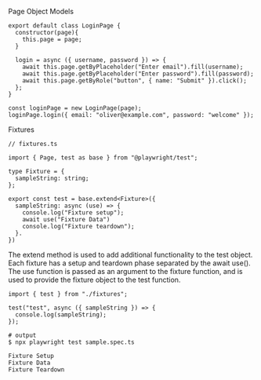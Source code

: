 Page Object Models

```
export default class LoginPage {
  constructor(page){
    this.page = page;
  }

  login = async ({ username, password }) => {
    await this.page.getByPlaceholder("Enter email").fill(username);
    await this.page.getByPlaceholder("Enter password").fill(password);
    await this.page.getByRole("button", { name: "Submit" }).click();
  };
}
```

```
const loginPage = new LoginPage(page);
loginPage.login({ email: "oliver@example.com", password: "welcome" });
```


Fixtures

```
// fixtures.ts

import { Page, test as base } from "@playwright/test";

type Fixture = {
  sampleString: string;
};

export const test = base.extend<Fixture>({
  sampleString: async (use) => {
    console.log("Fixture setup");
    await use("Fixture Data")
    console.log("Fixture teardown");
  }.
})
```

The extend method is used to add additional functionality to the test object. Each fixture has a setup and teardown phase separated by the await use(). The use function is passed as an argument to the fixture function, and is used to provide the fixture object to the test function.

```
import { test } from "./fixtures";

test("test", async ({ sampleString }) => {
  console.log(sampleString);
});
```

```
# output
$ npx playwright test sample.spec.ts

Fixture Setup
Fixture Data
Fixture Teardown
```

